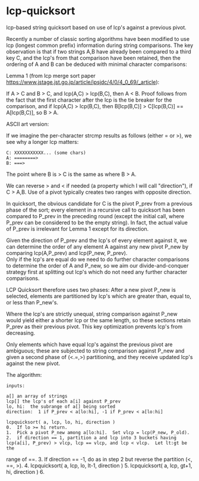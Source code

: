 lcp-quicksort
=============

lcp-based string quicksort based on use of lcp's against a previous pivot.  

Recently a number of classic sorting algorithms have been modified to use lcp (longest common prefix) information during string comparisons.
The key observation is that if two strings A,B have already been compared to a third key C, 
and the lcp's from that comparison have been retained, then
the ordering of A and B can be deduced with minimal character comparisons:

Lemma 1 (from lcp merge sort paper https://www.jstage.jst.go.jp/article/ipsjdc/4/0/4_0_69/_article):  

If A > C and B > C, and lcp(A,C) > lcp(B,C), then A < B. Proof follows from the fact that the first character
after the lcp is the tie breaker for the comparison, and if lcp(A,C) > lcp(B,C), then B[lcp(B,C)] > C[lcp(B,C)] == A[lcp(B,C)], so B > A.

ASCII art version:

If we imagine the per-character strcmp results as follows (either = or >), we see why a longer lcp matters:

    C: XXXXXXXXXXX... (some chars)
    A: ========>
    B: ===>

The point where B is > C is the same as where B > A.

We can reverse > and < if needed (a property which I will call "direction"), if C > A,B.  Use of a pivot typically creates two ranges with opposite direction.

In quicksort, the obvious candidate for C is the pivot P_prev from a previous phase of the sort; every element in a recursive call to quicksort 
has been compared to P\_prev in the preceding round (except the initial call, where P\_prev can be considered to be the
empty string).  In fact, the actual value of P_prev is irrelevant for Lemma 1 except for its 
direction.

Given the direction of P_prev and the lcp's of every element against it, we can 
determine the order of any element A against any new pivot P_new by comparing lcp(A,P_prev) and lcp(P_new, P_prev).  
Only if the lcp's are equal do we need to do further character comparisons to determine the order of A and P_new, so we aim our 
divide-and-conquer strategy first at splitting out lcp's which do not need any further character comparisons.

LCP Quicksort therefore uses two phases:  After a new pivot P_new is selected, elements are partitioned by lcp's 
which are greater than, equal to, or less than P_new's.  

Where the lcp's are strictly unequal, string comparison against P_new would yield either a shorter lcp or the same length, so 
these sections retain P_prev as their previous pivot.  This key optimization prevents lcp's from decreasing.

Only elements which have equal lcp's against the previous pivot are ambiguous; these are subjected
to string comparison against P_new and given a second phase of (<.=,>) partitioning, and they receive updated lcp's against the new pivot.

The algorithm:

    inputs:
  
    a[] an array of strings
    lcp[] the lcp's of each a[i] against P_prev
    lo, hi:  the subrange of a[] being sorted
    direction:  1 if P_prev < a[lo:hi], -1 if P_prev < a[lo:hi]
    
    lcpquicksort( a, lcp, lo, hi, direction )
    0.  If lo >= hi return.
    1.  Pick a pivot P_new among a[lo:hi].  Set vlcp = lcp(P_new, P_old).
    2.  if direction == 1, partition a and lcp into 3 buckets having lcp(a[i], P_prev) > vlcp, lcp == vlcp, and lcp < vlcp.  Let lt:gt be the
range of ==.
    3.  If direction == -1, do as in step 2 but reverse the partition (<, ==, >).
    4.  lcpquicksort( a, lcp, lo, lt-1, direction )
    5.  lcpquicksort( a, lcp, gt+1, hi, direction )
    6.  
